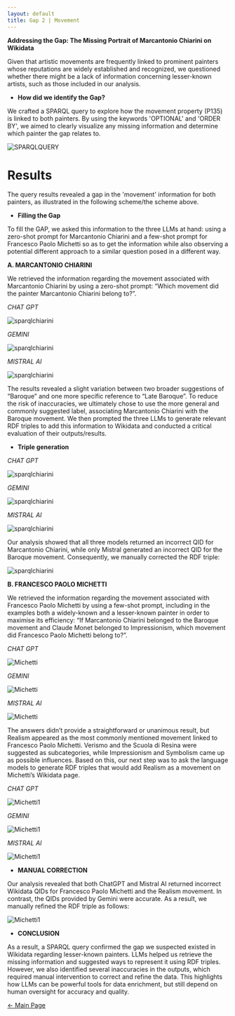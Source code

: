 ```yaml
---
layout: default
title: Gap 2 | Movement
---
```


**Addressing the Gap: The Missing Portrait of Marcantonio Chiarini on Wikidata**

Given that artistic movements are frequently linked to prominent painters whose reputations are widely established and recognized, we questioned whether there might be a lack of information concerning lesser-known artists, such as those included in our analysis.

- **How did we identify the Gap?**

We crafted a SPARQL query to explore how the movement property (P135) is linked to both painters. By using the keywords 'OPTIONAL' and 'ORDER BY', we aimed to clearly visualize any missing information and determine which painter the gap relates to.

![SPARQLQUERY](/abremipainters/assets/images/Immagine5.jpg)


# Results 

The query results revealed a gap in the 'movement' information for both painters, as illustrated in the following scheme/the scheme above.

- **Filling the Gap**

To fill the GAP, we asked this information to the three LLMs at hand: using a zero-shot prompt for Marcantonio Chiarini and a few-shot prompt for Francesco Paolo Michetti so as to get the information while also observing a potential different approach to a similar question posed in a different way.

**A. MARCANTONIO CHIARINI**

We retrieved the information regarding the movement associated with Marcantonio Chiarini by using a zero-shot prompt: “Which movement did the painter Marcantonio Chiarini belong to?”.


*CHAT GPT*

![sparqlchiarini](/abremipainters/assets/images/Immagine8.jpg)

*GEMINI*
   
![sparqlchiarini](/abremipainters/assets/images/Immagine9.jpg)
 
*MISTRAL AI*

![sparqlchiarini](/abremipainters/assets/images/Immagine10.jpg)

The results revealed a slight variation between two broader suggestions of “Baroque” and one more specific reference to “Late Baroque”. To reduce the risk of inaccuracies, we ultimately chose to use the more general and commonly suggested label, associating Marcantonio Chiarini with the Baroque movement. We then prompted the three LLMs to generate relevant RDF triples to add this information to Wikidata and conducted a critical evaluation of their outputs/results.

- **Triple generation**

*CHAT GPT*

![sparqlchiarini](/abremipainters/assets/images/CHIARINI1.png)

*GEMINI*

![sparqlchiarini](/abremipainters/assets/images/CHIARINI2.png)

*MISTRAL AI*

![sparqlchiarini](/abremipainters/assets/images/CHIARINI3.png)

Our analysis showed that all three models returned an incorrect QID for Marcantonio Chiarini, while only Mistral generated an incorrect QID for the Baroque movement. Consequently, we manually corrected the RDF triple:

![sparqlchiarini](/abremipainters/assets/images/CHIARINI4.png) 


**B. FRANCESCO PAOLO MICHETTI**

We retrieved the information regarding the movement associated with Francesco Paolo Michetti by using a few-shot prompt, including in the examples both a widely-known and a lesser-known painter in order to maximise its efficiency: “If Marcantonio Chiarini belonged to the Baroque movement and Claude Monet belonged to Impressionism, which movement did Francesco Paolo Michetti belong to?”.

*CHAT GPT*

![Michetti](/abremipainters/assets/images/Immagine11.jpg)

*GEMINI*

![Michetti](/abremipainters/assets/images/Immagine12.jpg)

*MISTRAL AI*

![Michetti](/abremipainters/assets/images/Immagine13.jpg)

The answers didn’t provide a straightforward or unanimous result, but Realism appeared as the most commonly mentioned movement linked to Francesco Paolo Michetti. Verismo and the Scuola di Resina were suggested as subcategories, while Impressionism and Symbolism came up as possible influences. Based on this, our next step was to ask the language models to generate RDF triples that would add Realism as a movement on Michetti’s Wikidata page.

*CHAT GPT*

![Michetti1](/abremipainters/assets/images/Michetti1.png)

*GEMINI*

![Michetti1](/abremipainters/assets/images/Michetti2.png)

*MISTRAL AI* 

![Michetti1](/abremipainters/assets/images/Michetti3.png)

- **MANUAL CORRECTION**

Our analysis revealed that both ChatGPT and Mistral AI returned incorrect Wikidata QIDs for Francesco Paolo Michetti and the Realism movement. In contrast, the QIDs provided by Gemini were accurate. As a result, we manually refined the RDF triple as follows:

![Michetti1](/abremipainters/assets/images/Michetti4.png)


- **CONCLUSION**

As a result, a SPARQL query confirmed the gap we suspected existed in Wikidata regarding lesser-known painters. LLMs helped us retrieve the missing information and suggested ways to represent it using RDF triples. However, we also identified several inaccuracies in the outputs, which required manual intervention to correct and refine the data. 
This highlights how LLMs can be powerful tools for data enrichment, but still depend on human oversight for accuracy and quality.




[← Main Page](./)
